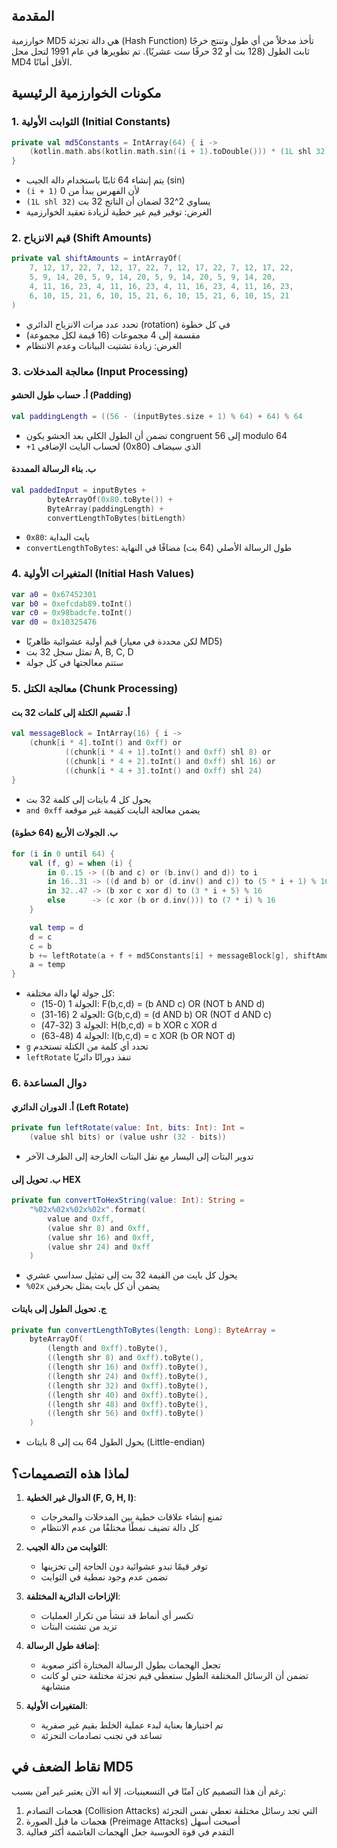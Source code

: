 

## المقدمة
خوارزمية MD5 هي دالة تجزئة (Hash Function) تأخذ مدخلاً من أي طول وتنتج خرجًا ثابت الطول (128 بت أو 32 حرفًا ست عشريًا). تم تطويرها في عام 1991 لتحل محل MD4 الأقل أمانًا.

## مكونات الخوارزمية الرئيسية

### 1. الثوابت الأولية (Initial Constants)
```kotlin
private val md5Constants = IntArray(64) { i ->
    (kotlin.math.abs(kotlin.math.sin((i + 1).toDouble())) * (1L shl 32)).toLong().toInt()
}
```
- يتم إنشاء 64 ثابتًا باستخدام دالة الجيب (sin)
- `(i + 1)` لأن الفهرس يبدأ من 0
- `(1L shl 32)` يساوي 2^32 لضمان أن الناتج 32 بت
- الغرض: توفير قيم غير خطية لزيادة تعقيد الخوارزمية

### 2. قيم الانزياح (Shift Amounts)
```kotlin
private val shiftAmounts = intArrayOf(
    7, 12, 17, 22, 7, 12, 17, 22, 7, 12, 17, 22, 7, 12, 17, 22,
    5, 9, 14, 20, 5, 9, 14, 20, 5, 9, 14, 20, 5, 9, 14, 20,
    4, 11, 16, 23, 4, 11, 16, 23, 4, 11, 16, 23, 4, 11, 16, 23,
    6, 10, 15, 21, 6, 10, 15, 21, 6, 10, 15, 21, 6, 10, 15, 21
)
```
- تحدد عدد مرات الانزياح الدائري (rotation) في كل خطوة
- مقسمة إلى 4 مجموعات (16 قيمة لكل مجموعة)
- الغرض: زيادة تشتيت البيانات وعدم الانتظام

### 3. معالجة المدخلات (Input Processing)

#### أ. حساب طول الحشو (Padding)
```kotlin
val paddingLength = ((56 - (inputBytes.size + 1) % 64) + 64) % 64
```
- تضمن أن الطول الكلي بعد الحشو يكون congruent إلى 56 modulo 64
- `+1` لحساب البايت الإضافي (0x80) الذي سيضاف

#### ب. بناء الرسالة الممددة
```kotlin
val paddedInput = inputBytes +
        byteArrayOf(0x80.toByte()) +
        ByteArray(paddingLength) +
        convertLengthToBytes(bitLength)
```
- `0x80`: بايت البداية
- `convertLengthToBytes`: طول الرسالة الأصلي (64 بت) مضافًا في النهاية

### 4. المتغيرات الأولية (Initial Hash Values)
```kotlin
var a0 = 0x67452301
var b0 = 0xefcdab89.toInt()
var c0 = 0x98badcfe.toInt()
var d0 = 0x10325476
```
- قيم أولية عشوائية ظاهريًا (لكن محددة في معيار MD5)
- تمثل سجل 32 بت A, B, C, D
- ستتم معالجتها في كل جولة

### 5. معالجة الكتل (Chunk Processing)

#### أ. تقسيم الكتلة إلى كلمات 32 بت
```kotlin
val messageBlock = IntArray(16) { i ->
    (chunk[i * 4].toInt() and 0xff) or
            ((chunk[i * 4 + 1].toInt() and 0xff) shl 8) or
            ((chunk[i * 4 + 2].toInt() and 0xff) shl 16) or
            ((chunk[i * 4 + 3].toInt() and 0xff) shl 24)
}
```
- يحول كل 4 بايتات إلى كلمة 32 بت
- `and 0xff` يضمن معالجة البايت كقيمة غير موقعة

#### ب. الجولات الأربع (64 خطوة)
```kotlin
for (i in 0 until 64) {
    val (f, g) = when (i) {
        in 0..15 -> ((b and c) or (b.inv() and d)) to i
        in 16..31 -> ((d and b) or (d.inv() and c)) to (5 * i + 1) % 16
        in 32..47 -> (b xor c xor d) to (3 * i + 5) % 16
        else      -> (c xor (b or d.inv())) to (7 * i) % 16
    }

    val temp = d
    d = c
    c = b
    b += leftRotate(a + f + md5Constants[i] + messageBlock[g], shiftAmounts[i])
    a = temp
}
```
- كل جولة لها دالة مختلفة:
  - الجولة 1 (0-15): F(b,c,d) = (b AND c) OR (NOT b AND d)
  - الجولة 2 (16-31): G(b,c,d) = (d AND b) OR (NOT d AND c)
  - الجولة 3 (32-47): H(b,c,d) = b XOR c XOR d
  - الجولة 4 (48-63): I(b,c,d) = c XOR (b OR NOT d)
- `g` تحدد أي كلمة من الكتلة تستخدم
- `leftRotate` تنفذ دورانًا دائريًا

### 6. دوال المساعدة

#### أ. الدوران الدائري (Left Rotate)
```kotlin
private fun leftRotate(value: Int, bits: Int): Int =
    (value shl bits) or (value ushr (32 - bits))
```
- تدوير البتات إلى اليسار مع نقل البتات الخارجة إلى الطرف الآخر

#### ب. تحويل إلى HEX
```kotlin
private fun convertToHexString(value: Int): String =
    "%02x%02x%02x%02x".format(
        value and 0xff,
        (value shr 8) and 0xff,
        (value shr 16) and 0xff,
        (value shr 24) and 0xff
    )
```
- يحول كل بايت من القيمة 32 بت إلى تمثيل سداسي عشري
- `%02x` يضمن أن كل بايت يمثل بحرفين

#### ج. تحويل الطول إلى بايتات
```kotlin
private fun convertLengthToBytes(length: Long): ByteArray =
    byteArrayOf(
        (length and 0xff).toByte(),
        ((length shr 8) and 0xff).toByte(),
        ((length shr 16) and 0xff).toByte(),
        ((length shr 24) and 0xff).toByte(),
        ((length shr 32) and 0xff).toByte(),
        ((length shr 40) and 0xff).toByte(),
        ((length shr 48) and 0xff).toByte(),
        ((length shr 56) and 0xff).toByte()
    )
```
- يحول الطول 64 بت إلى 8 بايتات (Little-endian)

## لماذا هذه التصميمات؟

1. **الدوال غير الخطية (F, G, H, I)**:
   - تمنع إنشاء علاقات خطية بين المدخلات والمخرجات
   - كل دالة تضيف نمطًا مختلفًا من عدم الانتظام

2. **الثوابت من دالة الجيب**:
   - توفر قيمًا تبدو عشوائية دون الحاجة إلى تخزينها
   - تضمن عدم وجود نمطية في الثوابت

3. **الإزاحات الدائرية المختلفة**:
   - تكسر أي أنماط قد تنشأ من تكرار العمليات
   - تزيد من تشتت البتات

4. **إضافة طول الرسالة**:
   - تجعل الهجمات بطول الرسالة المختارة أكثر صعوبة
   - تضمن أن الرسائل المختلفة الطول ستعطي قيم تجزئة مختلفة حتى لو كانت متشابهة

5. **المتغيرات الأولية**:
   - تم اختيارها بعناية لبدء عملية الخلط بقيم غير صفرية
   - تساعد في تجنب تصادمات التجزئة

## نقاط الضعف في MD5

رغم أن هذا التصميم كان آمنًا في التسعينيات، إلا أنه الآن يعتبر غير آمن بسبب:
1. هجمات التصادم (Collision Attacks) التي تجد رسائل مختلفة تعطي نفس التجزئة
2. هجمات ما قبل الصورة (Preimage Attacks) أصبحت أسهل
3. التقدم في قوة الحوسبة جعل الهجمات الغاشمة أكثر فعالية
